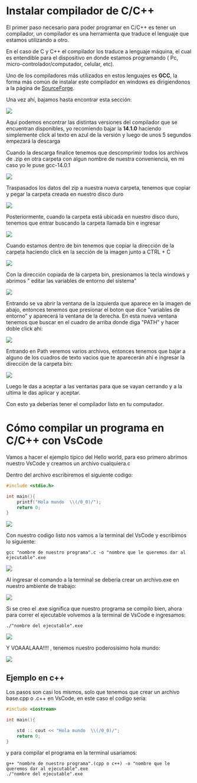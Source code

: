 # Instalar compilador de C/C++

El primer paso necesario para poder programar en C/C++ es tener un compilador, un compilador es una herramienta que traduce el lenguaje que estamos utilizando a otro. 

En el caso de C y C++ el compilador los traduce a lenguaje máquina, el cual es entendible para el dispositivo en donde estamos programando ( Pc, micro-controlador/computador, celular, etc).

Uno de los compiladores más utilizados en estos lenguajes es **GCC**, la forma más común de instalar este compilador en windows es dirigiendonos a la página de [SourceForge](https://sourceforge.net/projects/gcc-win64/).

Una vez ahí, bajamos hasta encontrar esta sección: 

![](https://github.com/Matias3am/Programacion_en_C_Cpp/blob/main/Imagenes/sourceforge_1.png)

Aquí podemos encontrar las distintas versiones del compilador que se encuentran disponibles, yo recomiendo bajar la **14.1.0** haciendo simplemente click al texto en azul de la versión y luego de unos 5 segundos empezará la descarga

Cuando la descarga finalice tenemos que descomprimir todos los archivos de .zip en otra carpeta con algun nombre de nuestra conveniencia, en mi caso yo le puse gcc-14.0.1

![](https://github.com/Matias3am/Programacion_en_C_Cpp/blob/main/Imagenes/sourceforge_2.png)

Traspasados los datos del zip a nuestra nueva carpeta, tenemos que copiar y pegar la carpeta creada en nuestro disco duro 

![](https://github.com/Matias3am/Programacion_en_C_Cpp/blob/main/Imagenes/sourceforge_3.png)

Posteriormente, cuando la carpeta está ubicada en nuestro disco duro, tenemos que entrar buscando la carpeta llamada bin e ingresar 

![](https://github.com/Matias3am/Programacion_en_C_Cpp/blob/main/Imagenes/sourceforge_4.png)

Cuando estamos dentro de bin tenemos que copiar la dirección de la carpeta haciendo click en la sección de la imagen junto a CTRL + C

![](https://github.com/Matias3am/Programacion_en_C_Cpp/blob/main/Imagenes/sourceforge_5.png)

Con la dirección copiada de la carpeta bin, presionamos la tecla windows y abrimos  " editar las variables de entorno del sistema"

![](https://github.com/Matias3am/Programacion_en_C_Cpp/blob/main/Imagenes/sourceforge_6.png)

Entrando se va abrir la ventana de la izquierda que aparece en la imagen de abajo, entonces tenemos que presionar el boton que dice "variables de entorno" y aparecerá la ventana de la derecha.
En esta nueva ventana tenemos que buscar en el cuadro de arriba donde diga "PATH" y hacer doble click ahí: 

![](https://github.com/Matias3am/Programacion_en_C_Cpp/blob/main/Imagenes/sourceforge_7.png)

Entrando en Path veremos varios archivos, entonces tenemos que bajar a alguno de los cuadros de texto vacios que te aparecerán ahí e ingresar la dirección de la carpeta bin: 

![](https://github.com/Matias3am/Programacion_en_C_Cpp/blob/main/Imagenes/sourceforge_8.png)

Luego le das a aceptar a las ventanas para que se vayan cerrando y a la ultima le das aplicar y aceptar.

Con esto ya deberías tener el compilador listo en tu computador. 

# Cómo compilar un programa en C/C++ con VsCode

Vamos a hacer el ejemplo típico del Hello world, para eso primero abrimos nuestro VsCode y creamos un archivo cualquiera.c

Dentro del archivo escribiremos el siguiente codigo: 

```c
#include <stdio.h>

int main(){
    printf("Hola mundo  \\(/0_0)/");
    return 0;
}
```
![](https://github.com/Matias3am/Programacion_en_C_Cpp/blob/main/Imagenes/hola_mundo1.png)

Con nuestro codigo listo nos vamos a la terminal del VsCode y escribimos lo siguiente: 
```
gcc "nombre de nuestro programa".c -o "nombre que le queremos dar al ejecutable".exe
```
![](https://github.com/Matias3am/Programacion_en_C_Cpp/blob/main/Imagenes/hola_mundo2.png)

Al ingresar el comando a la terminal se deberia crear un archivo.exe en nuestro ambiente de trabajo:

![](https://github.com/Matias3am/Programacion_en_C_Cpp/blob/main/Imagenes/hola_mundo3.png)

Si se creo el .exe significa que nuestro programa se compilo bien, ahora para correr el ejecutable volvemos a la terminal de VsCode e ingresamos:

```
./"nombre del ejecutable".exe
```

![](https://github.com/Matias3am/Programacion_en_C_Cpp/blob/main/Imagenes/hola_mundo4.png)

Y VOAAALAAA!!!! , tenemos nuestro poderosisimo hola mundo: 

![](https://github.com/Matias3am/Programacion_en_C_Cpp/blob/main/Imagenes/hola_mundo5.png)

## Ejemplo en c++
Los pasos son casi los mismos, solo que tenemos que crear un archivo base.cpp o .c++ en VsCode, en este caso el codigo seria: 

```cpp
#include <iostream>

int main(){

    std :: cout << "Hola mundo  \\(/0_0)/";
    return 0;
}
```

y para compilar el programa en la terminal usariamos: 

```
g++ "nombre de nuestro programa".(cpp o c++) -o "nombre que le queremos dar al ejecutable".exe
./"nombre del ejecutable".exe
```
